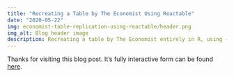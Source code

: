 ```yaml
---
title: "Recreating a Table by The Economist Using Reactable"
date: "2020-05-22"
img: economist-table-replication-using-reactable/header.png
img_alt: Blog header image
description: Recreating a table by The Economist entirely in R, using {reactable}
---
```


Thanks for visiting this blog post. It’s fully interactive form can be found [here](https://connorrothschild.github.io/v2/post/economist-table-replication).

[<InlineImage alt="A table depicting excess deaths by country during 2020." src="post/economist-table-replication-using-reactable/featured.png"></InlineImage>](https://connorrothschild.github.io/v2/post/economist-table-replication)

